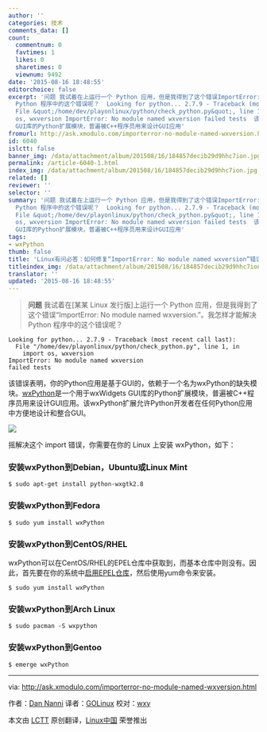 ```yaml
---
author: ''
categories: 技术
comments_data: []
count:
  commentnum: 0
  favtimes: 1
  likes: 0
  sharetimes: 0
  viewnum: 9492
date: '2015-08-16 18:48:55'
editorchoice: false
excerpt: '问题 我试着在上运行一个 Python 应用，但是我得到了这个错误ImportError: No module named wxversion.。我怎样才能解决
  Python 程序中的这个错误呢？  Looking for python... 2.7.9 - Traceback (most recent call last):
  File &quot;/home/dev/playonlinux/python/check_python.py&quot;, line 1, in import
  os, wxversion ImportError: No module named wxversion failed tests  该错误表明，你的Python应用是基于GUI的，依赖于一个名为wxPython的缺失模块。wxPython是一个用于wxWidgets
  GUI库的Python扩展模块，普遍被C++程序员用来设计GUI应用'
fromurl: http://ask.xmodulo.com/importerror-no-module-named-wxversion.html
id: 6040
islctt: false
banner_img: /data/attachment/album/201508/16/184857decib29d9hhc7ion.jpg
permalink: /article-6040-1.html
index_img: /data/attachment/album/201508/16/184857decib29d9hhc7ion.jpg
related: []
reviewer: ''
selector: ''
summary: '问题 我试着在上运行一个 Python 应用，但是我得到了这个错误ImportError: No module named wxversion.。我怎样才能解决
  Python 程序中的这个错误呢？  Looking for python... 2.7.9 - Traceback (most recent call last):
  File &quot;/home/dev/playonlinux/python/check_python.py&quot;, line 1, in import
  os, wxversion ImportError: No module named wxversion failed tests  该错误表明，你的Python应用是基于GUI的，依赖于一个名为wxPython的缺失模块。wxPython是一个用于wxWidgets
  GUI库的Python扩展模块，普遍被C++程序员用来设计GUI应用'
tags:
- wxPython
thumb: false
title: 'Linux有问必答：如何修复“ImportError: No module named wxversion”错误'
titleindex_img: /data/attachment/album/201508/16/184857decib29d9hhc7ion.jpg
translator: ''
updated: '2015-08-16 18:48:55'
---
```



> 
> **问题** 我试着在[某某 Linux 发行版]上运行一个 Python 应用，但是我得到了这个错误“ImportError: No module named wxversion.”。我怎样才能解决 Python 程序中的这个错误呢？
> 
> 
> 



```
Looking for python... 2.7.9 - Traceback (most recent call last):
  File "/home/dev/playonlinux/python/check_python.py", line 1, in 
    import os, wxversion
ImportError: No module named wxversion
failed tests

```

该错误表明，你的Python应用是基于GUI的，依赖于一个名为wxPython的缺失模块。[wxPython](http://wxpython.org/)是一个用于wxWidgets GUI库的Python扩展模块，普遍被C++程序员用来设计GUI应用。该wxPython扩展允许Python开发者在任何Python应用中方便地设计和整合GUI。


![](/data/attachment/album/201508/16/184857decib29d9hhc7ion.jpg)


摇解决这个 import 错误，你需要在你的 Linux 上安装 wxPython，如下：


### 安装wxPython到Debian，Ubuntu或Linux Mint



```
$ sudo apt-get install python-wxgtk2.8

```

### 安装wxPython到Fedora



```
$ sudo yum install wxPython

```

### 安装wxPython到CentOS/RHEL


wxPython可以在CentOS/RHEL的EPEL仓库中获取到，而基本仓库中则没有。因此，首先要在你的系统中[启用EPEL仓库](/article-2324-1.html)，然后使用yum命令来安装。



```
$ sudo yum install wxPython 

```

### 安装wxPython到Arch Linux



```
$ sudo pacman -S wxpython 

```

### 安装wxPython到Gentoo



```
$ emerge wxPython 

```



---


via: <http://ask.xmodulo.com/importerror-no-module-named-wxversion.html>


作者：[Dan Nanni](http://ask.xmodulo.com/author/nanni) 译者：[GOLinux](https://github.com/GOLinux) 校对：[wxy](https://github.com/wxy)


本文由 [LCTT](https://github.com/LCTT/TranslateProject) 原创翻译，[Linux中国](https://linux.cn/) 荣誉推出